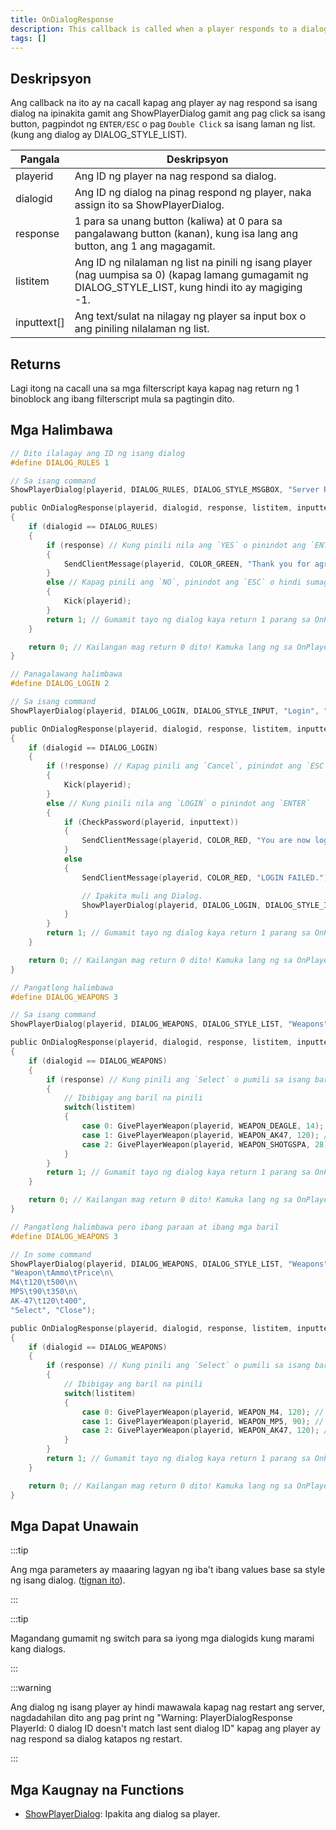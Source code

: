 ```yaml
---
title: OnDialogResponse
description: This callback is called when a player responds to a dialog shown using ShowPlayerDialog by either clicking a button, pressing ENTER/ESC or double-clicking a list item (if using a list style dialog).
tags: []
---
```


## Deskripsyon

Ang callback na ito ay na cacall kapag ang player ay nag respond sa isang dialog na ipinakita gamit ang ShowPlayerDialog gamit ang pag click sa isang button, pagpindot ng `ENTER/ESC` o pag `Double Click` sa isang laman ng list. (kung ang dialog ay DIALOG_STYLE_LIST).

| Pangala     | Deskripsyon                                                                                                                                           |
| ----------- | ----------------------------------------------------------------------------------------------------------------------------------------------------- |
| playerid    | Ang ID ng player na nag respond sa dialog.                                                                                                            |
| dialogid    | Ang ID ng dialog na pinag respond ng player, naka assign ito sa ShowPlayerDialog.                                                                     |
| response    | 1 para sa unang button (kaliwa) at 0 para sa pangalawang button (kanan), kung isa lang ang button, ang 1 ang magagamit.                               |
| listitem    | Ang ID ng nilalaman ng list na pinili ng isang player (nag uumpisa sa 0) (kapag lamang gumagamit ng DIALOG_STYLE_LIST, kung hindi ito ay magiging -1. |
| inputtext[] | Ang text/sulat na nilagay ng player sa input box o ang piniling nilalaman ng list.                                                                    |

## Returns

Lagi itong na cacall una sa mga filterscript kaya kapag nag return ng 1 binoblock ang ibang filterscript mula sa pagtingin dito.

## Mga Halimbawa

```c
// Dito ilalagay ang ID ng isang dialog
#define DIALOG_RULES 1

// Sa isang command
ShowPlayerDialog(playerid, DIALOG_RULES, DIALOG_STYLE_MSGBOX, "Server Rules", "- No Cheating\n- No Spamming\n- Respect Admins\n\nDo you agree to these rules?", "Yes", "No");

public OnDialogResponse(playerid, dialogid, response, listitem, inputtext[])
{
    if (dialogid == DIALOG_RULES)
    {
        if (response) // Kung pinili nila ang `YES` o pinindot ang `ENTER`
        {
            SendClientMessage(playerid, COLOR_GREEN, "Thank you for agreeing to the server rules!");
        }
        else // Kapag pinili ang `NO`, pinindot ang `ESC` o hindi sumagot.
        {
            Kick(playerid);
        }
        return 1; // Gumamit tayo ng dialog kaya return 1 parang sa OnPlayerCommandText.
    }

    return 0; // Kailangan mag return 0 dito! Kamuka lang ng sa OnPlayerCommandText.
}

// Panagalawang halimbawa
#define DIALOG_LOGIN 2

// Sa isang command
ShowPlayerDialog(playerid, DIALOG_LOGIN, DIALOG_STYLE_INPUT, "Login", "Please enter your password:", "Login", "Cancel");

public OnDialogResponse(playerid, dialogid, response, listitem, inputtext[])
{
    if (dialogid == DIALOG_LOGIN)
    {
        if (!response) // Kapag pinili ang `Cancel`, pinindot ang `ESC` o hindi sumagot.
        {
            Kick(playerid);
        }
        else // Kung pinili nila ang `LOGIN` o pinindot ang `ENTER`
        {
            if (CheckPassword(playerid, inputtext))
            {
                SendClientMessage(playerid, COLOR_RED, "You are now logged in!");
            }
            else
            {
                SendClientMessage(playerid, COLOR_RED, "LOGIN FAILED.");

                // Ipakita muli ang Dialog.
                ShowPlayerDialog(playerid, DIALOG_LOGIN, DIALOG_STYLE_INPUT, "Login", "Please enter your password:", "Login", "Cancel");
            }
        }
        return 1; // Gumamit tayo ng dialog kaya return 1 parang sa OnPlayerCommandText.
    }

    return 0; // Kailangan mag return 0 dito! Kamuka lang ng sa OnPlayerCommandText.
}

// Pangatlong halimbawa
#define DIALOG_WEAPONS 3

// Sa isang command
ShowPlayerDialog(playerid, DIALOG_WEAPONS, DIALOG_STYLE_LIST, "Weapons", "Desert Eagle\nAK-47\nCombat Shotgun", "Select", "Close");

public OnDialogResponse(playerid, dialogid, response, listitem, inputtext[])
{
    if (dialogid == DIALOG_WEAPONS)
    {
        if (response) // Kung pinili ang `Select` o pumili sa isang baril na nakalista
        {
            // Ibibigay ang baril na pinili
            switch(listitem)
            {
                case 0: GivePlayerWeapon(playerid, WEAPON_DEAGLE, 14); // Magbibigay ng ID 24 na baril o (Deagle)
                case 1: GivePlayerWeapon(playerid, WEAPON_AK47, 120); // Magbibigay ng ID 30 na baril o (AK-47)
                case 2: GivePlayerWeapon(playerid, WEAPON_SHOTGSPA, 28); // Magbibigay ng ID 27 na baril o (Combat Shotgun)
            }
        }
        return 1; // Gumamit tayo ng dialog kaya return 1 parang sa OnPlayerCommandText.
    }

    return 0; // Kailangan mag return 0 dito! Kamuka lang ng sa OnPlayerCommandText.
}

// Pangatlong halimbawa pero ibang paraan at ibang mga baril
#define DIALOG_WEAPONS 3

// In some command
ShowPlayerDialog(playerid, DIALOG_WEAPONS, DIALOG_STYLE_LIST, "Weapons",
"Weapon\tAmmo\tPrice\n\
M4\t120\t500\n\
MP5\t90\t350\n\
AK-47\t120\t400",
"Select", "Close");

public OnDialogResponse(playerid, dialogid, response, listitem, inputtext[])
{
    if (dialogid == DIALOG_WEAPONS)
    {
        if (response) // Kung pinili ang `Select` o pumili sa isang baril na nakalista
        {
            // Ibibigay ang baril na pinili
            switch(listitem)
            {
                case 0: GivePlayerWeapon(playerid, WEAPON_M4, 120); // Magbibigay ng ID 31 na baril o (M4)
                case 1: GivePlayerWeapon(playerid, WEAPON_MP5, 90); // Magbibigay ng ID 29 na baril o (MP5)
                case 2: GivePlayerWeapon(playerid, WEAPON_AK47, 120); // Magbibigay ng ID 30 na baril o (AK-47)
            }
        }
        return 1; // Gumamit tayo ng dialog kaya return 1 parang sa OnPlayerCommandText.
    }

    return 0; // Kailangan mag return 0 dito! Kamuka lang ng sa OnPlayerCommandText.
}
```

## Mga Dapat Unawain

:::tip

Ang mga parameters ay maaaring lagyan ng iba't ibang values base sa style ng isang dialog. ([tignan ito](../resources/dialogstyles.md)).

:::

:::tip

Magandang gumamit ng switch para sa iyong mga dialogids kung marami kang dialogs.

:::

:::warning

Ang dialog ng isang player ay hindi mawawala kapag nag restart ang server, nagdadahilan dito ang pag print ng "Warning: PlayerDialogResponse PlayerId: 0 dialog ID doesn't match last sent dialog ID" kapag ang player ay nag respond sa dialog katapos ng restart.

:::

## Mga Kaugnay na Functions

- [ShowPlayerDialog](../functions/ShowPlayerDialog.md): Ipakita ang dialog sa player.
